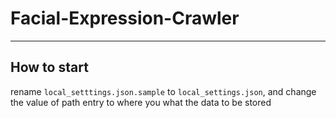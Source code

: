 # Facial-Expression-Crawler
---
## How to start
rename `local_setttings.json.sample` to `local_settings.json`, and
change the value of path entry to where you what the data to be stored
